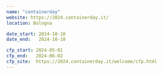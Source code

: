 ```yaml
---
name: "containerday"
website: https://2024.containerday.it/
location: Bologna

date_start: 2024-10-10
date_end:   2024-10-10

cfp_start: 2024-05-01
cfp_end:   2024-06-02
cfp_site:  https://2024.containerday.it/welcome/cfp.html
---
```

